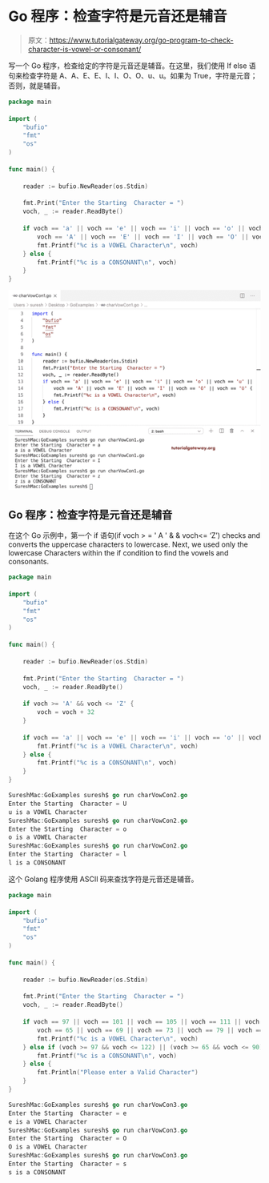 # Go 程序：检查字符是元音还是辅音

> 原文：<https://www.tutorialgateway.org/go-program-to-check-character-is-vowel-or-consonant/>

写一个 Go 程序，检查给定的字符是元音还是辅音。在这里，我们使用 If else 语句来检查字符是 A、A、E、E、I、I、O、O、u、u。如果为 True，字符是元音；否则，就是辅音。

```go
package main

import (
    "bufio"
    "fmt"
    "os"
)

func main() {

    reader := bufio.NewReader(os.Stdin)

    fmt.Print("Enter the Starting  Character = ")
    voch, _ := reader.ReadByte()

    if voch == 'a' || voch == 'e' || voch == 'i' || voch == 'o' || voch == 'u' ||
        voch == 'A' || voch == 'E' || voch == 'I' || voch == 'O' || voch == 'U' {
        fmt.Printf("%c is a VOWEL Character\n", voch)
    } else {
        fmt.Printf("%c is a CONSONANT\n", voch)
    }
}
```

![Go Program to Check Character is Vowel or Consonant 1](img/ef34e5bd7758c6a163fced0216aae9d7.png)

## Go 程序：检查字符是元音还是辅音

在这个 Go 示例中，第一个 if 语句(if voch > = ' A ' & & voch<= ‘Z’) checks and converts the uppercase characters to lowercase. Next, we used only the lowercase Characters within the if condition to find the vowels and consonants.

```go
package main

import (
    "bufio"
    "fmt"
    "os"
)

func main() {

    reader := bufio.NewReader(os.Stdin)

    fmt.Print("Enter the Starting  Character = ")
    voch, _ := reader.ReadByte()

    if voch >= 'A' && voch <= 'Z' {
        voch = voch + 32
    }

    if voch == 'a' || voch == 'e' || voch == 'i' || voch == 'o' || voch == 'u' {
        fmt.Printf("%c is a VOWEL Character\n", voch)
    } else {
        fmt.Printf("%c is a CONSONANT\n", voch)
    }
}
```

```go
SureshMac:GoExamples suresh$ go run charVowCon2.go
Enter the Starting  Character = U
u is a VOWEL Character
SureshMac:GoExamples suresh$ go run charVowCon2.go
Enter the Starting  Character = o
o is a VOWEL Character
SureshMac:GoExamples suresh$ go run charVowCon2.go
Enter the Starting  Character = l
l is a CONSONANT
```

这个 Golang 程序使用 ASCII 码来查找字符是元音还是辅音。

```go
package main

import (
    "bufio"
    "fmt"
    "os"
)

func main() {

    reader := bufio.NewReader(os.Stdin)

    fmt.Print("Enter the Starting  Character = ")
    voch, _ := reader.ReadByte()

    if voch == 97 || voch == 101 || voch == 105 || voch == 111 || voch == 117 ||
        voch == 65 || voch == 69 || voch == 73 || voch == 79 || voch == 85 {
        fmt.Printf("%c is a VOWEL Character\n", voch)
    } else if (voch >= 97 && voch <= 122) || (voch >= 65 && voch <= 90) {
        fmt.Printf("%c is a CONSONANT\n", voch)
    } else {
        fmt.Println("Please enter a Valid Character")
    }
}
```

```go
SureshMac:GoExamples suresh$ go run charVowCon3.go
Enter the Starting  Character = e
e is a VOWEL Character
SureshMac:GoExamples suresh$ go run charVowCon3.go
Enter the Starting  Character = O
O is a VOWEL Character
SureshMac:GoExamples suresh$ go run charVowCon3.go
Enter the Starting  Character = s
s is a CONSONANT
```